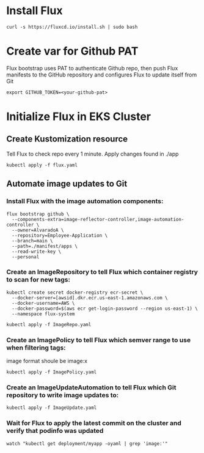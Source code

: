 # Install Flux

```
curl -s https://fluxcd.io/install.sh | sudo bash

```

# Create var for Github PAT

Flux bootstrap uses PAT to authenticate Github repo, then push Flux manifests to the GitHub repository and configures Flux to update itself from Git 
```
export GITHUB_TOKEN=<your-github-pat>
```

# Initialize Flux in EKS Cluster
## Create Kustomization resource

Tell Flux to check repo every 1 minute. Apply changes found in ./app

```
kubectl apply -f flux.yaml
```

## Automate image updates to Git

### Install Flux with the image automation components:

```
flux bootstrap github \
  --components-extra=image-reflector-controller,image-automation-controller \
  --owner=AlvaradoA \
  --repository=Employee-Application \
  --branch=main \
  --path=./manifest/apps \
  --read-write-key \
  --personal
```

### Create an ImageRepository to tell Flux which container registry to scan for new tags:

```
kubectl create secret docker-registry ecr-secret \
  --docker-server=[awsid].dkr.ecr.us-east-1.amazonaws.com \
  --docker-username=AWS \
  --docker-password=$(aws ecr get-login-password --region us-east-1) \
  --namespace flux-system

kubectl apply -f ImageRepo.yaml
```

### Create an ImagePolicy to tell Flux which semver range to use when filtering tags:

image format shoule be image:x

```
kubectl apply -f ImagePolicy.yaml
```

### Create an ImageUpdateAutomation to tell Flux which Git repository to write image updates to:

```
kubectl apply -f ImageUpdate.yaml
```

### Wait for Flux to apply the latest commit on the cluster and verify that podinfo was updated

```
watch "kubectl get deployment/myapp -oyaml | grep 'image:'"
```

